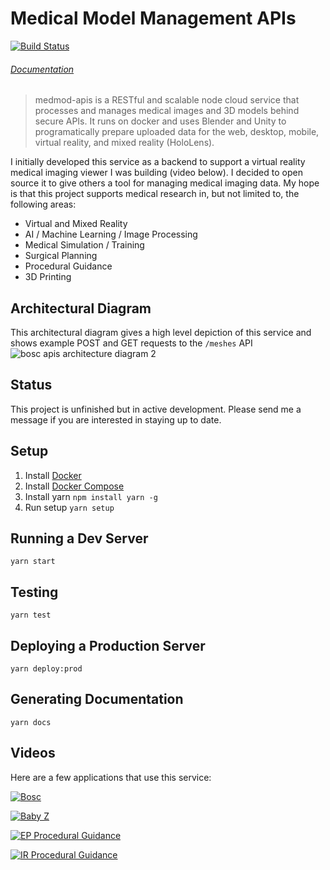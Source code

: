 # Medical Model Management APIs

[![Build Status](https://travis-ci.com/coderhymeslife/medical-model-management-apis.svg?branch=master)](https://travis-ci.com/coderhymeslife/medical-model-management-apis)

###### [Documentation](docs/README.md)

> medmod-apis is a RESTful and scalable node cloud service that processes and manages medical images and 3D models behind secure APIs. It runs on docker and uses Blender and Unity to programatically prepare uploaded data for the web, desktop, mobile, virtual reality, and mixed reality (HoloLens).

I initially developed this service as a backend to support a virtual reality medical imaging viewer I was building (video below). I decided to open source it to give others a tool for managing medical imaging data. My hope is that this project supports medical research in, but not limited to, the following areas:
- Virtual and Mixed Reality
- AI / Machine Learning / Image Processing
- Medical Simulation / Training
- Surgical Planning
- Procedural Guidance
- 3D Printing

## Architectural Diagram
This architectural diagram gives a high level depiction of this service and shows example POST and GET requests to the ```/meshes``` API
![bosc apis architecture diagram 2](https://user-images.githubusercontent.com/2764891/44445775-386b4900-a597-11e8-83ec-59e75d2ae6b4.png)

## Status
This project is unfinished but in active development. Please send me a message if you are interested in staying up to date.

## Setup
1. Install [Docker](https://docs.docker.com/install/linux/docker-ce/ubuntu/)
2. Install [Docker Compose](https://docs.docker.com/compose/install/#install-compose)
3. Install yarn `npm install yarn -g`
4. Run setup `yarn setup`

## Running a Dev Server
`yarn start`

## Testing
`yarn test`

## Deploying a Production Server
`yarn deploy:prod`

## Generating Documentation
`yarn docs`

## Videos
Here are a few applications that use this service:

[![Bosc](https://img.youtube.com/vi/H1NS6GyttLg/0.jpg)](https://www.youtube.com/watch?v=H1NS6GyttLg "Bosc")

[![Baby Z](https://i.ytimg.com/vi_webp/8SUFeplhgBI/hqdefault.webp)](https://www.youtube.com/watch?v=8SUFeplhgBI, "Baby Z")

[![EP Procedural Guidance](https://user-images.githubusercontent.com/2764891/44436623-1eb40c80-a56b-11e8-949d-e2d1d00ff861.png)](https://drive.google.com/a/pyrusmedical.com/file/d/1Pss_oNLa64zbB8OdCJjUB1zj7Vb4KNYv/view?usp=drivesdk, "EP Procedural Guidance")

[![IR Procedural Guidance](https://user-images.githubusercontent.com/2764891/44436599-f7f5d600-a56a-11e8-9fde-1a2373b0f44c.png)](https://drive.google.com/a/pyrusmedical.com/file/d/1lUXK06cWIYIcm8cMJcoedTnnCohcmmdV/view?usp=drivesdk, "IR Procedural Guidance")
